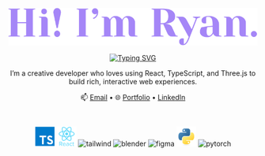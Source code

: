 <p align="center">
  <a href="https://ryantzw.dev/">
    <img src="./header-large.svg" />
  </a>
</p>

<p align="center">
  <a href="https://git.io/typing-svg">
    <img src="https://readme-typing-svg.demolab.com?font=Yeseva+One&weight=500&duration=3000&pause=3000&color=A586F7&center=true&width=435&lines=Frontend+Engineer+%E2%80%A2+Creative+Developer;React+%E2%80%A2+TypeScript+%E2%80%A2+Three.js;Building+interactive+web+experiences.;Blending+design+and+engineering.;Driven+by+curiosity+%26+creativity.;Writing+way+too+many+console.logs." alt="Typing SVG" />
  </a>
</p>

<p align="center"> 
  I’m a creative developer who loves using React, TypeScript, and Three.js to build rich, interactive web experiences.
</p>
<p align="center"> 
  📫 <a href="mailto:ryan@ryantzw.dev">Email</a> • 
  🌐 <a href="https://ryantzw.dev">Portfolio</a> • 
  <a href="https://linkedin.com/in/ryan-tzw">LinkedIn</a>
</p>

<br>

<!--- Logos --->
<p align="center">
    <img src="https://raw.githubusercontent.com/devicons/devicon/master/icons/typescript/typescript-original.svg" alt="typescript" width="40" height="40" />
    <img src="https://raw.githubusercontent.com/devicons/devicon/master/icons/react/react-original-wordmark.svg" alt="react" width="40" height="40" />
    <img src="https://www.vectorlogo.zone/logos/tailwindcss/tailwindcss-icon.svg" alt="tailwind" width="40" height="40" />
    <img src="https://download.blender.org/branding/community/blender_community_badge_white.svg" alt="blender" width="40" height="40"/>
    <img  src="https://www.vectorlogo.zone/logos/figma/figma-icon.svg" alt="figma" width="40" height="40" />
    <img src="https://raw.githubusercontent.com/devicons/devicon/master/icons/python/python-original.svg" alt="python" width="40" height="40" />
    <img src="https://www.vectorlogo.zone/logos/pytorch/pytorch-icon.svg" alt="pytorch" width="40" height="40" />
</p>
